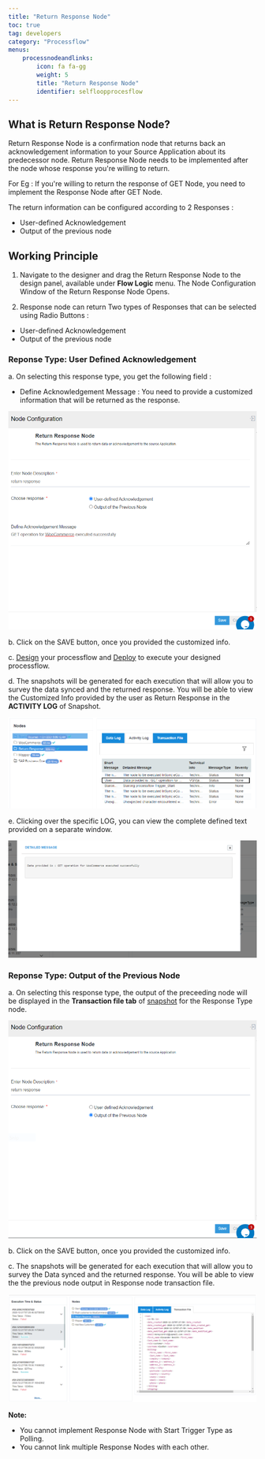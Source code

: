 ```yaml
---
title: "Return Response Node"
toc: true
tag: developers
category: "Processflow"
menus: 
    processnodeandlinks:
        icon: fa fa-gg
        weight: 5
        title: "Return Response Node" 
        identifier: selfloopprocesflow
---
```


## What is Return Response Node?

Return Response Node is a confirmation node that returns back an acknowledgement information to your Source Application about its predecessor node.
Return Response Node needs to be implemented after the node whose response you're willing to return.

For Eg : If you're willing to return the response of GET Node, you need to implement the Response Node after GET Node.

The return information can be configured according to 2 Responses :

- User-defined Acknowledgement
- Output of the previous node


## Working Principle

1) Navigate to the designer and drag the Return Response Node to the design panel, available under **Flow Logic** menu. The Node Configuration Window of the Return Response Node Opens.

2) Response node can return Two types of Responses that can be selected using Radio Buttons :

- User-defined Acknowledgement
- Output of the previous node

### Reponse Type: User Defined Acknowledgement

a. On selecting this response type, you get the following field :

- Define Acknowledgement Message : You need to provide a customized information that will be returned as the response.

![returnresponse3](\staticfiles\processflow\media\returnresponse3.png)

b. Click on the SAVE button, once you provided the customized info.

c. [Design](/processflow/creating-processflow/) your processflow and [Deploy](/processflow/deploying-and-executing-processflow/) to execute your designed processflow.

d. The snapshots will be generated for each execution that will allow you to survey the data synced and the returned response. You will be able to view the Customized Info provided by the user as Return Response in the **ACTIVITY LOG** of Snapshot.

![returnresponse4](\staticfiles\processflow\media\returnresponse4.PNG)

e. Clicking over the specific LOG, you can view the complete defined text provided on a separate window.

![returnresponse6](\staticfiles\processflow\media\returnresponse5.PNG)

### Reponse Type: Output of the Previous Node

a.  On selecting this response type, the output of the preceeding node will be displayed in the **Transaction file tab** of [snapshot](/processflow/snapshot-processflow/) for the Response Type node.

![responsenode5](\staticfiles\processflow\media\responsenode5.png)

b. Click on the SAVE button, once you provided the customized info.

c. The snapshots will be generated for each execution that will allow you to survey the Data synced and the returned response. You will be able to view the the previous node output in Response node transaction file.

![responsenode6](\staticfiles\processflow\media\responsenode6.PNG)

**Note:**

- You cannot implement Response Node with Start Trigger Type as Polling.
- You cannot link multiple Response Nodes with each other.